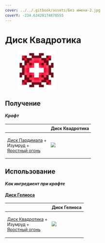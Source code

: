 ```yaml
---
cover: ../../.gitbook/assets/Без имени-2.jpg
coverY: -234.63428174878555
---
```


# Диск Квадротика

<figure><img src="../../.gitbook/assets/quadrotic_disk_128.png" alt=""><figcaption></figcaption></figure>

## Получение

#### _Крафт_

| ㅤ                                                                                                                |  Диск Квадротика                               |
| ---------------------------------------------------------------------------------------------------------------- | ---------------------------------------------- |
| <p><a href="pardimal_disk.md">Диск Пардимала</a> +<br>Изумруд +<br><a href="fury_fire.md">Яростный огонь</a></p> | ![](../../.gitbook/assets/quadrotic\_disk.png) |

## Использование

#### _Как ингредиент при крафте_

#### [Диск Гелиоса](heliosis_disk.md)

| ㅤ                                                                                                                  |  Диск Гелиоса                                 |
| ------------------------------------------------------------------------------------------------------------------ | --------------------------------------------- |
| <p><a href="quadrotic_disk.md">Диск Квадротика</a> +<br>Изумруд +<br><a href="fury_fire.md">Яростный огонь</a></p> | ![](../../.gitbook/assets/heliosis\_disk.png) |

